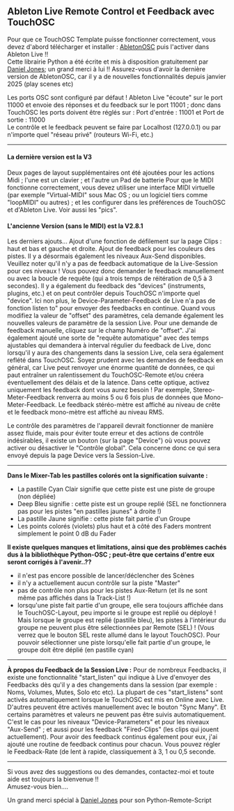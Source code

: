 ## Ableton Live  Remote Control et Feedback avec TouchOSC
Pour que ce TouchOSC Template puisse fonctionner correctement, vous devez d'abord télécharger et installer : [AbletonOSC](https://github.com/ideoforms/AbletonOSC) puis l'activer dans Ableton Live !!    
Cette librairie Python a été écrite et mis à disposition gratuitement par [Daniel Jones](https://danieljohnjones.com/); un grand merci à lui !!  Assurez-vous d'avoir la dernière version de AbletonOSC, car il y a de nouvelles fonctionnalités depuis janvier 2025 (play scenes etc)

Les ports OSC sont configuré par défaut ! Ableton Live "écoute" sur le port 11000 et envoie des réponses et du feedback sur le port 11001 ; donc dans TouchOSC les ports doivent être réglés sur : Port d'entrée : 11001 et Port de sortie : 11000   
Le contrôle  et le feedback peuvent se faire par Localhost (127.0.0.1) ou par n'importe quel "réseau privé" (routeurs Wi-Fi, etc.)  

---
#### La dernière version est la V3
Deux pages de layout supplémentaires ont été ajoutées pour les actions Midi ; l'une est un clavier ; et l'autre un Pad de batterie
Pour que le MIDI fonctionne correctement, vous devez utiliser une interface MIDI virtuelle (par exemple "Virtual-MIDI" sous Mac OS ; ou un logiciel tiers comme "loopMIDI" ou autres) ; et les configurer dans les préférences de TouchOSC et d'Ableton Live. Voir aussi les "pics".
#### L'ancienne Version (sans le MIDI) est la  V2.8.1
Les derniers ajouts...
Ajout d'une fonction de défilement sur la page Clips : haut et bas et gauche et droite.
Ajout de feedback pour les couleurs des pistes.
Il y a désormais également les niveaux Aux-Send disponibles. Veuillez noter qu'il n'y a pas de feedback automatique de la Live-Session pour ces niveaux ! Vous pouvez donc demander le feedback manuellement ou avec la boucle de requête (qui a trois temps de réitération de 0,5 à 3 secondes).
Il y a également du feedback des "devices" (instruments, plugins, etc.) et on peut contrôler depuis TouchOSC n'importe quel "device". Ici non plus, le Device-Parameter-Feedback de Live n'a pas de fonction listen to" pour envoyer des feedbacks en continue. Quand vous modifiez la valeur de "offset" des paramètres, cela demande également les nouvelles valeurs de paramètre de la session Live. Pour une demande de feedback manuelle, cliquez sur le champ Numéro de "offset". J'ai également ajouté une sorte de "requête automatique" avec des temps ajustables qui demandera à interval régulier du feedback de Live, donc lorsqu'il y aura des changements dans la session Live, cela sera également reflété dans TouchOSC.
Soyez prudent avec les demandes de feedback en général, car Live peut renvoyer une énorme quantité de données, ce qui paut entraîner un ralentissement du TouchOSC-Remote et/ou créera éventuellement des délais et de la latence. Dans cette optique, activez uniquement les feedback dont vous aurez besoin ! Par exemple, Stereo-Meter-Feedback renverra au moins 5 ou 6 fois plus de données que Mono-Meter-Feedback. Le feedback stéréo-mètre est affiché au niveau de crête et le feedback mono-mètre est affiché au niveau RMS.

Le contrôle des paramètres de l'appareil devrait fonctionner de manière assez fluide, mais pour éviter toute erreur et des actions de contrôle indésirables, il existe un bouton (sur la page "Device") où vous pouvez activer ou désactiver le "Contrôle global". Cela concerne donc ce qui sera envoyé depuis la page Device vers la Session-Live.

---
**Dans le Mixer-Tab les pastilles colorés ont la signification suivante :**
- La pastille Cyan Clair signifie que cette piste est une piste de groupe (non dépliée)
- Deep Bleu signifie : cette piste est un groupe replié (SEL ne fonctionnera pas pour les pistes "en pastilles jaunes" à droite !)
- La pastille Jaune signifie : cette piste fait partie d'un Groupe
- Les points colorés (violets) plus haut et à côté des Faders montrent simplement le point 0 dB du Fader

**Il existe quelques manques et limitations, ainsi que des problèmes cachés dus à la bibliothèque Python-OSC ; peut-être que certains d'entre eux seront corrigés à l'avenir..??**
- il n'est pas encore possible de lancer/déclencher des Scènes
- il n'y a actuellement aucun contrôle sur la piste "Master"
- pas de contrôle non plus pour les pistes Aux-Return (et ils ne sont même pas affichés dans la Track-List !)
- lorsqu'une piste fait partie d'un groupe, elle sera toujours affichée dans le TouchOSC-Layout, peu importe si le groupe est replié ou déployé ! Mais lorsque le groupe est replié (pastille bleu), les pistes à l'intérieur du groupe ne peuvent plus être sélectionnées par Remote (SEL) ! (Vous verrez que le bouton SEL reste allumé dans le layout TouchOSC). Pour pouvoir sélectionner une piste lorsqu'elle fait partie d'un groupe, le groupe doit être déplié (en pastille cyan)

---
**À propos du Feedback de la Session Live :**
Pour de nombreux Feedbacks, il existe une fonctionnalité "start_listen" qui indique à Live d'envoyer des Feedbacks dès qu'il y a des changements dans la session (par exemple : Noms, Volumes, Mutes, Solo etc etc). La plupart de ces "start_listens" sont activés automatiquement lorsque le TouchOSC est mis en Online avec Live. D'autres peuvent être activés manuellement avec le bouton "Sync Many".
Et certains paramètres et valeurs ne peuvent pas être suivis automatiquement. C'est le cas pour les niveaux "Device-Parameters" et pour les niveaux "Aux-Send" ; et aussi pour les feedback "Fired-Clips" (les clips qui jouent actuellement). Pour avoir des feedback continus également pour eux, j'ai ajouté une routine de feedback continus pour chacun. Vous pouvez régler le Feedback-Rate (de lent à rapide, classiquement à 3, 1 ou 0,5 seconde.

---
Si vous avez des suggestions ou des demandes, contactez-moi  et toute aide est toujours la bienvenue !!   
Amusez-vous bien....

Un grand merci spécial à [Daniel Jones](https://github.com/ideoforms) pour son Python-Remote-Script
